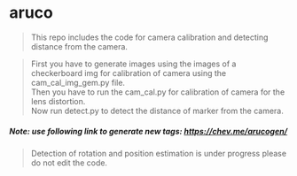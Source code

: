 # aruco

>This repo includes the code for camera calibration and detecting distance from the camera.  

> First you have to generate images using the images of a checkerboard img for calibration of camera using the cam_cal_img_gem.py file.  
> Then you have to run the cam_cal.py for calibration of camera for the lens distortion.  
> Now run detect.py to detect the distance of marker from the camera.
##### Note: use following link to generate new tags: https://chev.me/arucogen/











> Detection of rotation and position estimation is under progress please do not edit the code.
